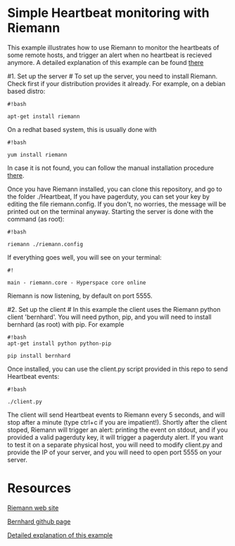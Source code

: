 # Simple Heartbeat monitoring with Riemann

This example illustrates how to use Riemann to monitor the heartbeats of some remote hosts, and trigger an alert when no heartbeat is recieved anymore.
A detailed explanation of this example can be found [there](https://www.instaclustr.com/monitoring-cassandra-and-it-infrastructure-with-riemann/)

#1. Set up the server #
To set up the server, you need to install Riemann. Check first if your distribution provides it already. For example, on a debian based distro:

```
#!bash

apt-get install riemann

```
On a redhat based system, this is usually done with

```
#!bash

yum install riemann

```
In case it is not found, you can follow the manual installation procedure [there](http://riemann.io/quickstart.html).

Once you have Riemann installed, you can clone this repository, and go to the folder ./Heartbeat, If you have pagerduty, you can set your key by editing the file riemann.config. If you don't, no worries, the message will be printed out on the terminal anyway. Starting the server is done with the command (as root):

```
#!bash

riemann ./riemann.config
```
If everything goes well, you will see on your terminal:

```
#!

main - riemann.core - Hyperspace core online
```
Riemann is now listening, by default on port 5555.

#2. Set up the client #
In this example the client uses the Riemann python client 'bernhard'. You will need python, pip, and you will need to install bernhard (as root) with pip. For example

```
#!bash
apt-get install python python-pip

pip install bernhard
```

Once installed, you can use the client.py script provided in this repo to send Heartbeat events:

```
#!bash

./client.py
```

The client will send Heartbeat events to Riemann every 5 seconds, and will stop after a minute (type ctrl+c if you are impatient!). Shortly after the client stoped, Riemann will trigger an alert: printing the event on stdout, and if you provided a valid pagerduty key, it will trigger a pagerduty alert.
If you want to test it on a separate physical host, you will need to modify client.py and provide the IP of your server, and you will need to open port 5555 on your server.

# Resources #
[Riemann web site](http://riemann.io)

[Bernhard github page](https://github.com/banjiewen/bernhard)

[Detailed explanation of this example](https://www.instaclustr.com/monitoring-cassandra-and-it-infrastructure-with-riemann/)
